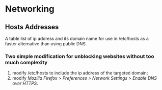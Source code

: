 # Networking

## Hosts Addresses
A table list of ip address and its domain name for use in /etc/hosts as a faster alternative than using public DNS.

### Two simple modification for unblocking websites without too much complexity
1. modify /etc/hosts to include the ip address of the targeted domain;
2. modify *Mozilla Firefox > Preferences > Network Settings > Enable DNS over HTTPS*.
